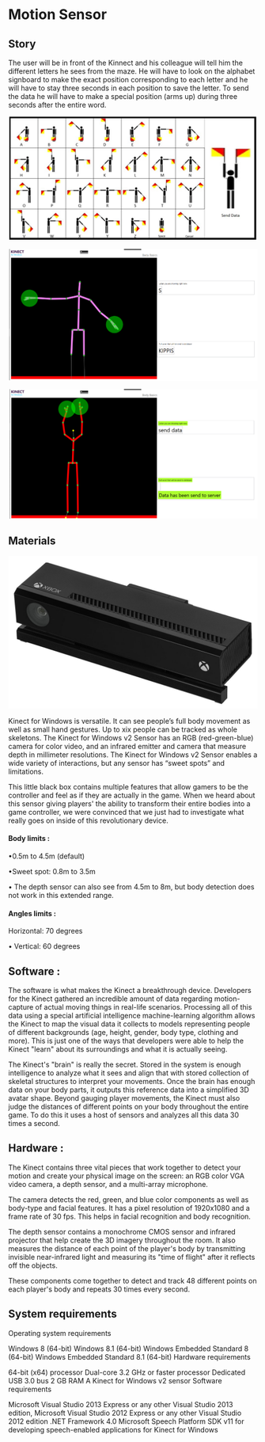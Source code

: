 # Motion Sensor

## Story

The user will be in front of the Kinnect and his colleague will tell him the different letters he sees from the maze. He will have to look on the alphabet signboard to make the exact position corresponding to each letter and he will have to stay three seconds in each position to save the letter. To send the data he will have to make a special position \(arms up\) during three seconds after the entire word.

![Signboard](../.gitbook/assets/image.png)

![](../.gitbook/assets/image%20%2813%29.png)

![Send data](../.gitbook/assets/image%20%289%29.png)



## Materials

![](../.gitbook/assets/image%20%2815%29.png)

Kinect for Windows is versatile. It can see people’s full body movement as well as small hand gestures. Up to xix people can be tracked as whole skeletons. The Kinect for Windows v2 Sensor has an RGB \(red-green-blue\) camera for color video, and an infrared emitter and camera that measure depth in millimeter resolutions. The Kinect for Windows v2 Sensor enables a wide variety of interactions, but any sensor has “sweet spots” and limitations.

This little black box contains multiple features that allow gamers to be the controller and feel as if they are actually in the game. When we heard about this sensor giving players' the ability to transform their entire bodies into a game controller, we were convinced that we just had to investigate what really goes on inside of this revolutionary device.

#### Body limits : 

•0.5m to 4.5m \(default\)

•Sweet spot: 0.8m to 3.5m

• The depth sensor can also see from 4.5m to 8m, but body detection does not work in this extended range.

#### Angles limits :

Horizontal: 70 degrees

• Vertical: 60 degrees

## Software :

The software is what makes the Kinect a breakthrough device. Developers for the Kinect gathered an incredible amount of data regarding motion-capture of actual moving things in real-life scenarios. Processing all of this data using a special artificial intelligence machine-learning algorithm allows the Kinect to map the visual data it collects to models representing people of different backgrounds \(age, height, gender, body type, clothing and more\). This is just one of the ways that developers were able to help the Kinect "learn" about its surroundings and what it is actually seeing.

The Kinect's "brain" is really the secret. Stored in the system is enough intelligence to analyze what it sees and align that with stored collection of skeletal structures to interpret your movements. Once the brain has enough data on your body parts, it outputs this reference data into a simplified 3D avatar shape. Beyond gauging player movements, the Kinect must also judge the distances of different points on your body throughout the entire game. To do this it uses a host of sensors and analyzes all this data 30 times a second.

## Hardware :

The Kinect contains three vital pieces that work together to detect your motion and create your physical image on the screen: an RGB color VGA video camera, a depth sensor, and a multi-array microphone.

The camera detects the red, green, and blue color components as well as body-type and facial features. It has a pixel resolution of 1920x1080 and a frame rate of 30 fps. This helps in facial recognition and body recognition.

The depth sensor contains a monochrome CMOS sensor and infrared projector that help create the 3D imagery throughout the room. It also measures the distance of each point of the player's body by transmitting invisible near-infrared light and measuring its "time of flight" after it reflects off the objects.

These components come together to detect and track 48 different points on each player's body and repeats 30 times every second.

## System requirements

Operating system requirements

Windows 8 \(64-bit\) Windows 8.1 \(64-bit\) Windows Embedded Standard 8 \(64-bit\) Windows Embedded Standard 8.1 \(64-bit\) Hardware requirements

64-bit \(x64\) processor Dual-core 3.2 GHz or faster processor Dedicated USB 3.0 bus 2 GB RAM A Kinect for Windows v2 sensor Software requirements

Microsoft Visual Studio 2013 Express or any other Visual Studio 2013 edition, Microsoft Visual Studio 2012 Express or any other Visual Studio 2012 edition .NET Framework 4.0 Microsoft Speech Platform SDK v11 for developing speech-enabled applications for Kinect for Windows



